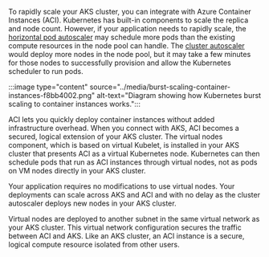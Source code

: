 To rapidly scale your AKS cluster, you can integrate with Azure Container Instances (ACI). Kubernetes has built-in components to scale the replica and node count. However, if your application needs to rapidly scale, the [horizontal pod autoscaler](/azure/aks/concepts-scale#horizontal-pod-autoscaler) may schedule more pods than the existing compute resources in the node pool can handle. The [cluster autoscaler](/azure/aks/concepts-scale#cluster-autoscaler) would deploy more nodes in the node pool, but it may take a few minutes for those nodes to successfully provision and allow the Kubernetes scheduler to run pods.

:::image type="content" source="../media/burst-scaling-container-instances-f8bb4002.png" alt-text="Diagram showing how Kubernetes burst scaling to container instances works.":::


ACI lets you quickly deploy container instances without added infrastructure overhead. When you connect with AKS, ACI becomes a secured, logical extension of your AKS cluster. The virtual nodes component, which is based on virtual Kubelet, is installed in your AKS cluster that presents ACI as a virtual Kubernetes node. Kubernetes can then schedule pods that run as ACI instances through virtual nodes, not as pods on VM nodes directly in your AKS cluster.

Your application requires no modifications to use virtual nodes. Your deployments can scale across AKS and ACI and with no delay as the cluster autoscaler deploys new nodes in your AKS cluster.

Virtual nodes are deployed to another subnet in the same virtual network as your AKS cluster. This virtual network configuration secures the traffic between ACI and AKS. Like an AKS cluster, an ACI instance is a secure, logical compute resource isolated from other users.
